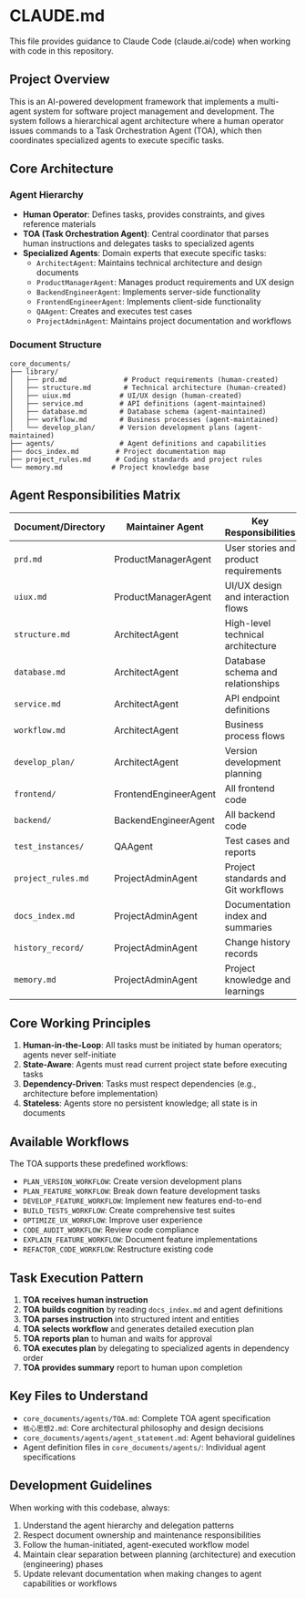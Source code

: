 # CLAUDE.md

This file provides guidance to Claude Code (claude.ai/code) when working with code in this repository.

## Project Overview

This is an AI-powered development framework that implements a multi-agent system for software project management and development. The system follows a hierarchical agent architecture where a human operator issues commands to a Task Orchestration Agent (TOA), which then coordinates specialized agents to execute specific tasks.

## Core Architecture

### Agent Hierarchy
- **Human Operator**: Defines tasks, provides constraints, and gives reference materials
- **TOA (Task Orchestration Agent)**: Central coordinator that parses human instructions and delegates tasks to specialized agents
- **Specialized Agents**: Domain experts that execute specific tasks:
  - `ArchitectAgent`: Maintains technical architecture and design documents
  - `ProductManagerAgent`: Manages product requirements and UX design
  - `BackendEngineerAgent`: Implements server-side functionality
  - `FrontendEngineerAgent`: Implements client-side functionality  
  - `QAAgent`: Creates and executes test cases
  - `ProjectAdminAgent`: Maintains project documentation and workflows

### Document Structure
```
core_documents/
├── library/
│   ├── prd.md              # Product requirements (human-created)
│   ├── structure.md        # Technical architecture (human-created)
│   ├── uiux.md            # UI/UX design (human-created)
│   ├── service.md         # API definitions (agent-maintained)
│   ├── database.md        # Database schema (agent-maintained)
│   ├── workflow.md        # Business processes (agent-maintained)
│   └── develop_plan/      # Version development plans (agent-maintained)
├── agents/                # Agent definitions and capabilities
├── docs_index.md         # Project documentation map
├── project_rules.md      # Coding standards and project rules
└── memory.md            # Project knowledge base
```

## Agent Responsibilities Matrix

| Document/Directory | Maintainer Agent | Key Responsibilities |
|-------------------|------------------|---------------------|
| `prd.md` | ProductManagerAgent | User stories and product requirements |
| `uiux.md` | ProductManagerAgent | UI/UX design and interaction flows |
| `structure.md` | ArchitectAgent | High-level technical architecture |
| `database.md` | ArchitectAgent | Database schema and relationships |
| `service.md` | ArchitectAgent | API endpoint definitions |
| `workflow.md` | ArchitectAgent | Business process flows |
| `develop_plan/` | ArchitectAgent | Version development planning |
| `frontend/` | FrontendEngineerAgent | All frontend code |
| `backend/` | BackendEngineerAgent | All backend code |
| `test_instances/` | QAAgent | Test cases and reports |
| `project_rules.md` | ProjectAdminAgent | Project standards and Git workflows |
| `docs_index.md` | ProjectAdminAgent | Documentation index and summaries |
| `history_record/` | ProjectAdminAgent | Change history records |
| `memory.md` | ProjectAdminAgent | Project knowledge and learnings |

## Core Working Principles

1. **Human-in-the-Loop**: All tasks must be initiated by human operators; agents never self-initiate
2. **State-Aware**: Agents must read current project state before executing tasks
3. **Dependency-Driven**: Tasks must respect dependencies (e.g., architecture before implementation)
4. **Stateless**: Agents store no persistent knowledge; all state is in documents

## Available Workflows

The TOA supports these predefined workflows:
- `PLAN_VERSION_WORKFLOW`: Create version development plans
- `PLAN_FEATURE_WORKFLOW`: Break down feature development tasks
- `DEVELOP_FEATURE_WORKFLOW`: Implement new features end-to-end
- `BUILD_TESTS_WORKFLOW`: Create comprehensive test suites
- `OPTIMIZE_UX_WORKFLOW`: Improve user experience
- `CODE_AUDIT_WORKFLOW`: Review code compliance
- `EXPLAIN_FEATURE_WORKFLOW`: Document feature implementations
- `REFACTOR_CODE_WORKFLOW`: Restructure existing code

## Task Execution Pattern

1. **TOA receives human instruction**
2. **TOA builds cognition** by reading `docs_index.md` and agent definitions
3. **TOA parses instruction** into structured intent and entities
4. **TOA selects workflow** and generates detailed execution plan
5. **TOA reports plan** to human and waits for approval
6. **TOA executes plan** by delegating to specialized agents in dependency order
7. **TOA provides summary** report to human upon completion

## Key Files to Understand

- `core_documents/agents/TOA.md`: Complete TOA agent specification
- `核心思想2.md`: Core architectural philosophy and design decisions
- `core_documents/agents/agent_statement.md`: Agent behavioral guidelines
- Agent definition files in `core_documents/agents/`: Individual agent specifications

## Development Guidelines

When working with this codebase, always:
1. Understand the agent hierarchy and delegation patterns
2. Respect document ownership and maintenance responsibilities  
3. Follow the human-initiated, agent-executed workflow model
4. Maintain clear separation between planning (architecture) and execution (engineering) phases
5. Update relevant documentation when making changes to agent capabilities or workflows